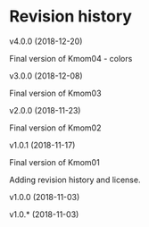 Revision history
========================

v4.0.0 (2018-12-20)

Final version of Kmom04 - colors

v3.0.0 (2018-12-08)

Final version of Kmom03

v2.0.0 (2018-11-23)

Final version of Kmom02

v1.0.1 (2018-11-17)

Final version of Kmom01

Adding revision history and license.

v1.0.0 (2018-11-03)

v1.0.* (2018-11-03)
